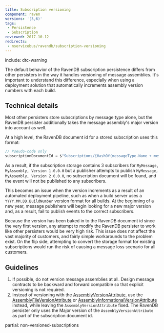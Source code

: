 ```yaml
---
title: Subscription versioning
component: raven
versions: '[3,6)'
tags:
 - Persistence
 - Subscription
reviewed: 2017-10-12
redirects:
 - nservicebus/ravendb/subscription-versioning
---
```


include: dtc-warning

The default behavior of the RavenDB subscription persistence differs from other persisters in the way it handles versioning of message assemblies. It's important to understand this difference, especially when using a deployment solution that automatically increments assembly version numbers with each build.


## Technical details

Most other persisters store subscriptions by message type alone, but the RavenDB persister additionally takes the message assembly's major version into account as well.

At a high level, the RavenDB document id for a stored subscription uses this format:

```csharp
// Pseudo-code only
subscriptionDocumentId = $"Subscriptions/{HashOf(messageType.Name + messageType.AssemblyVersion.Major)}";
```

As a result, if the subscription storage contains 3 subscribers for `MyMessage, MyAssembly, Version 1.0.0.0` but a publisher attempts to publish `MyMessage, MyAssembly, Version 2.0.0.0`, no subscription document will be found, and the event will not be published to any subscribers.

This becomes an issue when the version increments as a result of an automated deployment pipeline, such as when a build server uses a `YYYY.MM.DD.BuildNumber` version format for all builds. At the beginning of a new year, message publishers will begin looking for a new major version and, as a result, fail to publish events to the correct subscribers.

Because the version has been baked in to the RavenDB document id since the very first version, any attempt to modify the RavenDB persister to work like other persisters would be very high risk. This issue does not affect the vast majority of customers, and fairly simple workarounds to the problem exist. On the flip side, attempting to convert the storage format for existing subscriptions would run the risk of causing a message loss scenario for all customers.


## Guidelines

 1. If possible, do not version message assemblies at all. Design message contracts to be backward and forward compatible so that explicit versioning is not required.
 1. Instead of versioning with the [AssemblyVersionAttribute](https://msdn.microsoft.com/en-us/library/system.reflection.assemblyversionattribute.aspx), use the [AssemblyFileVersionAttribute](https://msdn.microsoft.com/en-us/library/system.reflection.assemblyfileversionattribute.aspx) or [AssemblyInformationalVersionAttribute](https://msdn.microsoft.com/en-us/library/system.reflection.assemblyinformationalversionattribute.aspx) instead, while leaving the `AssemblyVersionAttribute` fixed. The RavenDB persister only uses the Major version of the `AssemblyVersionAttribute` as part of the subscription document id.

partial: non-versioned-subscriptions
